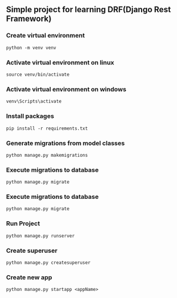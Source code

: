 ## Simple project for learning DRF(Django Rest Framework)

### Create virtual environment
```shell
python -m venv venv
```

### Activate virtual environment on linux
```shell
source venv/bin/activate
```

### Activate virtual environment on windows
```shell
venv\Scripts\activate
```

### Install packages
```shell
pip install -r requirements.txt
```

### Generate migrations from model classes
```shell
python manage.py makemigrations
```

### Execute migrations to database
```shell
python manage.py migrate
```

### Execute migrations to database
```shell
python manage.py migrate
```

### Run Project
```shell
python manage.py runserver
```

### Create superuser
```shell
python manage.py createsuperuser
```

### Create new app
```shell
python manage.py startapp <appName>
```